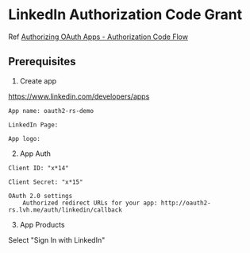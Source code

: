 # LinkedIn Authorization Code Grant

Ref [Authorizing OAuth Apps - Authorization Code Flow](https://docs.microsoft.com/en-us/linkedin/shared/authentication/authorization-code-flow)

## Prerequisites

1. Create app

https://www.linkedin.com/developers/apps

```
App name: oauth2-rs-demo

LinkedIn Page: 

App logo: 
```

2. App Auth

```
Client ID: "x*14"

Client Secret: "x*15"
```

```
OAuth 2.0 settings
    Authorized redirect URLs for your app: http://oauth2-rs.lvh.me/auth/linkedin/callback
```

3. App Products

Select "Sign In with LinkedIn"

